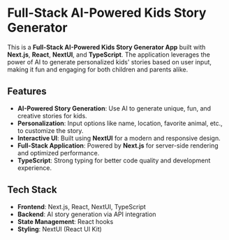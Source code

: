 # Full-Stack AI-Powered Kids Story Generator

This is a **Full-Stack AI-Powered Kids Story Generator App** built with **Next.js**, **React**, **NextUI**, and **TypeScript**. The application leverages the power of AI to generate personalized kids' stories based on user input, making it fun and engaging for both children and parents alike.

## Features

- **AI-Powered Story Generation**: Use AI to generate unique, fun, and creative stories for kids.
- **Personalization**: Input options like name, location, favorite animal, etc., to customize the story.
- **Interactive UI**: Built using **NextUI** for a modern and responsive design.
- **Full-Stack Application**: Powered by **Next.js** for server-side rendering and optimized performance.
- **TypeScript**: Strong typing for better code quality and development experience.

## Tech Stack

- **Frontend**: Next.js, React, NextUI, TypeScript
- **Backend**: AI story generation via API integration
- **State Management**: React hooks
- **Styling**: NextUI (React UI Kit)
